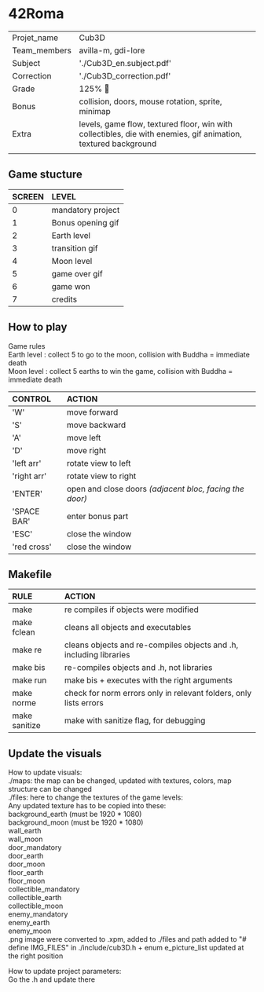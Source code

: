 # 42Roma
| | |
|:-|:-|
| Projet_name | Cub3D |
| Team_members | avilla-m, gdi-lore |
| Subject | './Cub3D_en.subject.pdf' |
| Correction | './Cub3D_correction.pdf' |
| Grade | 125% :star2: |
| Bonus | collision, doors, mouse rotation, sprite, minimap |
| Extra | levels, game flow, textured floor, win with collectibles, die with enemies, gif animation, textured background |
| | |


## Game stucture

| SCREEN | LEVEL |
|:-|:-|
| 0 | mandatory project |
| 1 | Bonus opening gif |
| 2 | Earth level |
| 3 | transition gif |
| 4 | Moon level |
| 5 | game over gif |
| 6 | game won |
| 7 | credits |

## How to play
Game rules  
Earth level : collect 5 to go to the moon, collision with Buddha = immediate death  
Moon level : collect 5 earths to win the game, collision with Buddha = immediate death  

| CONTROL | ACTION |
|:-|:-|
| 'W'         | move forward
| 'S'         | move backward
| 'A'         | move left
| 'D'         | move right
| 'left arr'  | rotate view to left
| 'right arr' | rotate view to right
| 'ENTER'     | open and close doors <i>(adjacent bloc, facing the door)</i>
| 'SPACE BAR' | enter bonus part
| 'ESC'       | close the window
| 'red cross' | close the window


## Makefile
| RULE | ACTION |
|:-|:-|
| make            | re compiles if objects were modified
| make fclean     | cleans all objects and executables
| make re         | cleans objects and re-compiles objects and .h, including libraries
| make bis        | re-compiles objects and .h, not libraries
| make run        | make bis + executes with the right arguments
| make norme      | check for norm errors only in relevant folders, only lists errors
| make sanitize   | make with sanitize flag, for debugging

## Update the visuals

How to update visuals:  
./maps:         the map can be changed, updated with textures, colors, map structure can be changed  
./files:        here to change the textures of the game levels:  
                Any updated texture has to be copied into these:  
                background_earth (must be 1920 * 1080)  
                background_moon (must be 1920 * 1080)  
                wall_earth  
                wall_moon  
                door_mandatory  
                door_earth  
                door_moon  
                floor_earth  
                floor_moon  
                collectible_mandatory  
                collectible_earth  
                collectible_moon  
                enemy_mandatory  
                enemy_earth  
                enemy_moon  
                .png image were converted to .xpm, added to ./files and path added to "# define IMG_FILES"   in ./include/cub3D.h + enum e_picture_list updated at the right position  

How to update project parameters:  
                Go the .h and update there  
